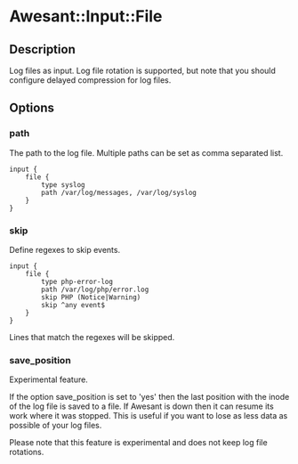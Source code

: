 # Awesant::Input::File

## Description

Log files as input. Log file rotation is supported, but note that
you should configure delayed compression for log files.

## Options

### path

The path to the log file. Multiple paths can be set as comma separated list.

    input {
        file {
            type syslog
            path /var/log/messages, /var/log/syslog
        }
    }

### skip

Define regexes to skip events.

    input {
        file {
            type php-error-log
            path /var/log/php/error.log
            skip PHP (Notice|Warning)
            skip ^any event$
        }
    }

Lines that match the regexes will be skipped.

### save_position

Experimental feature.

If the option save_position is set to 'yes' then the last position
with the inode of the log file is saved to a file. If Awesant is down
then it can resume its work where it was stopped. This is useful if you
want to lose as less data as possible of your log files.

Please note that this feature is experimental and does not keep log file
rotations.

